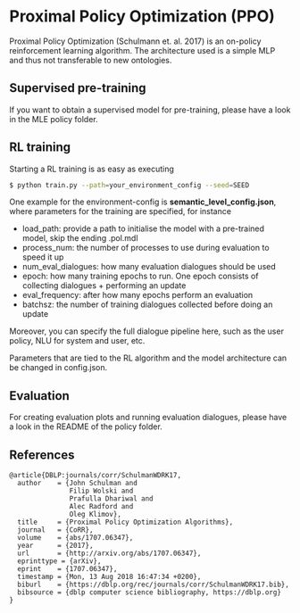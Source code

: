 # Proximal Policy Optimization (PPO)

Proximal Policy Optimization (Schulmann et. al. 2017) is an on-policy reinforcement learning algorithm. The architecture used is a simple MLP and thus not transferable to new ontologies.

## Supervised pre-training

If you want to obtain a supervised model for pre-training, please have a look in the MLE policy folder.

## RL training

Starting a RL training is as easy as executing

```sh
$ python train.py --path=your_environment_config --seed=SEED
```

One example for the environment-config is **semantic_level_config.json**, where parameters for the training are specified, for instance

- load_path: provide a path to initialise the model with a pre-trained model, skip the ending .pol.mdl
- process_num: the number of processes to use during evaluation to speed it up
- num_eval_dialogues: how many evaluation dialogues should be used
- epoch: how many training epochs to run. One epoch consists of collecting dialogues + performing an update
- eval_frequency: after how many epochs perform an evaluation
- batchsz: the number of training dialogues collected before doing an update

Moreover, you can specify the full dialogue pipeline here, such as the user policy, NLU for system and user, etc.

Parameters that are tied to the RL algorithm and the model architecture can be changed in config.json.


## Evaluation

For creating evaluation plots and running evaluation dialogues, please have a look in the README of the policy folder.

## References

```
@article{DBLP:journals/corr/SchulmanWDRK17,
  author    = {John Schulman and
               Filip Wolski and
               Prafulla Dhariwal and
               Alec Radford and
               Oleg Klimov},
  title     = {Proximal Policy Optimization Algorithms},
  journal   = {CoRR},
  volume    = {abs/1707.06347},
  year      = {2017},
  url       = {http://arxiv.org/abs/1707.06347},
  eprinttype = {arXiv},
  eprint    = {1707.06347},
  timestamp = {Mon, 13 Aug 2018 16:47:34 +0200},
  biburl    = {https://dblp.org/rec/journals/corr/SchulmanWDRK17.bib},
  bibsource = {dblp computer science bibliography, https://dblp.org}
}
```